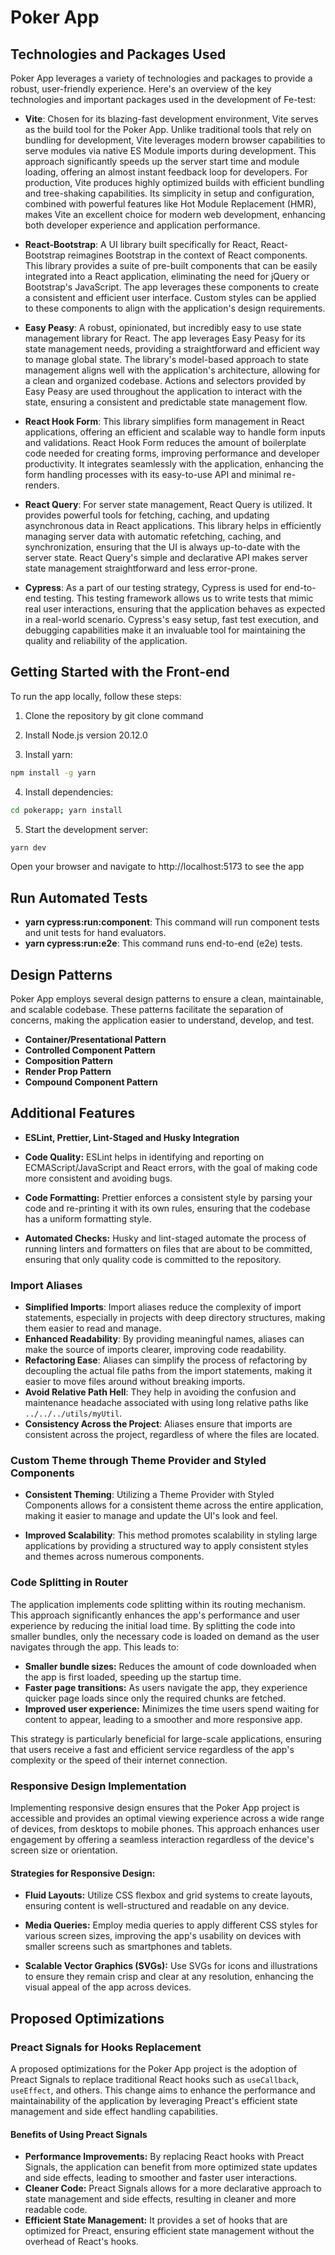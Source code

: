 # Poker App

## Technologies and Packages Used

Poker App leverages a variety of technologies and packages to provide a robust, user-friendly experience. Here's an overview of the key technologies and important packages used in the development of Fe-test:

- **Vite**: Chosen for its blazing-fast development environment, Vite serves as the build tool for the Poker App. Unlike traditional tools that rely on bundling for development, Vite leverages modern browser capabilities to serve modules via native ES Module imports during development. This approach significantly speeds up the server start time and module loading, offering an almost instant feedback loop for developers. For production, Vite produces highly optimized builds with efficient bundling and tree-shaking capabilities. Its simplicity in setup and configuration, combined with powerful features like Hot Module Replacement (HMR), makes Vite an excellent choice for modern web development, enhancing both developer experience and application performance.

- **React-Bootstrap**: A UI library built specifically for React, React-Bootstrap reimagines Bootstrap in the context of React components. This library provides a suite of pre-built components that can be easily integrated into a React application, eliminating the need for jQuery or Bootstrap's JavaScript. The app leverages these components to create a consistent and efficient user interface. Custom styles can be applied to these components to align with the application's design requirements.

- **Easy Peasy**: A robust, opinionated, but incredibly easy to use state management library for React. The app leverages Easy Peasy for its state management needs, providing a straightforward and efficient way to manage global state. The library's model-based approach to state management aligns well with the application's architecture, allowing for a clean and organized codebase. Actions and selectors provided by Easy Peasy are used throughout the application to interact with the state, ensuring a consistent and predictable state management flow.

- **React Hook Form**: This library simplifies form management in React applications, offering an efficient and scalable way to handle form inputs and validations. React Hook Form reduces the amount of boilerplate code needed for creating forms, improving performance and developer productivity. It integrates seamlessly with the application, enhancing the form handling processes with its easy-to-use API and minimal re-renders.

- **React Query**: For server state management, React Query is utilized. It provides powerful tools for fetching, caching, and updating asynchronous data in React applications. This library helps in efficiently managing server data with automatic refetching, caching, and synchronization, ensuring that the UI is always up-to-date with the server state. React Query's simple and declarative API makes server state management straightforward and less error-prone.

- **Cypress**: As a part of our testing strategy, Cypress is used for end-to-end testing. This testing framework allows us to write tests that mimic real user interactions, ensuring that the application behaves as expected in a real-world scenario. Cypress's easy setup, fast test execution, and debugging capabilities make it an invaluable tool for maintaining the quality and reliability of the application.

## Getting Started with the Front-end

To run the app locally, follow these steps:

1. Clone the repository by git clone command

2. Install Node.js version 20.12.0

3. Install yarn:

```bash
npm install -g yarn
```

4. Install dependencies:

```bash
cd pokerapp; yarn install
```

5. Start the development server:

```bash
yarn dev
```

Open your browser and navigate to http://localhost:5173 to see the app

## Run Automated Tests

- **yarn cypress:run:component**: This command will run component tests and unit tests for hand evaluators.
- **yarn cypress:run:e2e**: This command runs end-to-end (e2e) tests.

## Design Patterns

Poker App employs several design patterns to ensure a clean, maintainable, and scalable codebase. These patterns facilitate the separation of concerns, making the application easier to understand, develop, and test.

- **Container/Presentational Pattern**
- **Controlled Component Pattern**
- **Composition Pattern**
- **Render Prop Pattern**
- **Compound Component Pattern**

## Additional Features

- **ESLint, Prettier, Lint-Staged and Husky Integration**

- **Code Quality:** ESLint helps in identifying and reporting on ECMAScript/JavaScript and React errors, with the goal of making code more consistent and avoiding bugs.
- **Code Formatting:** Prettier enforces a consistent style by parsing your code and re-printing it with its own rules, ensuring that the codebase has a uniform formatting style.
- **Automated Checks:** Husky and lint-staged automate the process of running linters and formatters on files that are about to be committed, ensuring that only quality code is committed to the repository.

### Import Aliases

- **Simplified Imports**: Import aliases reduce the complexity of import statements, especially in projects with deep directory structures, making them easier to read and manage.
- **Enhanced Readability**: By providing meaningful names, aliases can make the source of imports clearer, improving code readability.
- **Refactoring Ease**: Aliases can simplify the process of refactoring by decoupling the actual file paths from the import statements, making it easier to move files around without breaking imports.
- **Avoid Relative Path Hell**: They help in avoiding the confusion and maintenance headache associated with using long relative paths like `../../../utils/myUtil`.
- **Consistency Across the Project**: Aliases ensure that imports are consistent across the project, regardless of where the files are located.

### Custom Theme through Theme Provider and Styled Components

- **Consistent Theming**: Utilizing a Theme Provider with Styled Components allows for a consistent theme across the entire application, making it easier to manage and update the UI's look and feel.

- **Improved Scalability**: This method promotes scalability in styling large applications by providing a structured way to apply consistent styles and themes across numerous components.

### Code Splitting in Router

The application implements code splitting within its routing mechanism. This approach significantly enhances the app's performance and user experience by reducing the initial load time. By splitting the code into smaller bundles, only the necessary code is loaded on demand as the user navigates through the app. This leads to:

- **Smaller bundle sizes:** Reduces the amount of code downloaded when the app is first loaded, speeding up the startup time.
- **Faster page transitions:** As users navigate the app, they experience quicker page loads since only the required chunks are fetched.
- **Improved user experience:** Minimizes the time users spend waiting for content to appear, leading to a smoother and more responsive app.

This strategy is particularly beneficial for large-scale applications, ensuring that users receive a fast and efficient service regardless of the app's complexity or the speed of their internet connection.

### Responsive Design Implementation

Implementing responsive design ensures that the Poker App project is accessible and provides an optimal viewing experience across a wide range of devices, from desktops to mobile phones. This approach enhances user engagement by offering a seamless interaction regardless of the device's screen size or orientation.

#### Strategies for Responsive Design:

- **Fluid Layouts:** Utilize CSS flexbox and grid systems to create layouts, ensuring content is well-structured and readable on any device.

- **Media Queries:** Employ media queries to apply different CSS styles for various screen sizes, improving the app's usability on devices with smaller screens such as smartphones and tablets.

- **Scalable Vector Graphics (SVGs):** Use SVGs for icons and illustrations to ensure they remain crisp and clear at any resolution, enhancing the visual appeal of the app across devices.

## Proposed Optimizations

### Preact Signals for Hooks Replacement

A proposed optimizations for the Poker App project is the adoption of Preact Signals to replace traditional React hooks such as `useCallback`, `useEffect`, and others. This change aims to enhance the performance and maintainability of the application by leveraging Preact's efficient state management and side effect handling capabilities.

#### Benefits of Using Preact Signals

- **Performance Improvements:** By replacing React hooks with Preact Signals, the application can benefit from more optimized state updates and side effects, leading to smoother and faster user interactions.
- **Cleaner Code:** Preact Signals allows for a more declarative approach to state management and side effects, resulting in cleaner and more readable code.
- **Efficient State Management:** It provides a set of hooks that are optimized for Preact, ensuring efficient state management without the overhead of React's hooks.
